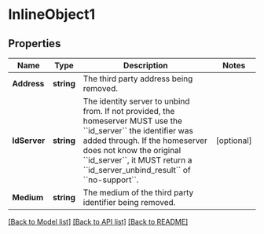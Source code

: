 # InlineObject1

## Properties

Name | Type | Description | Notes
------------ | ------------- | ------------- | -------------
**Address** | **string** | The third party address being removed. | 
**IdServer** | **string** | The identity server to unbind from. If not provided, the homeserver MUST use the &#x60;&#x60;id_server&#x60;&#x60; the identifier was added through. If the homeserver does not know the original &#x60;&#x60;id_server&#x60;&#x60;, it MUST return a &#x60;&#x60;id_server_unbind_result&#x60;&#x60; of &#x60;&#x60;no-support&#x60;&#x60;. | [optional] 
**Medium** | **string** | The medium of the third party identifier being removed. | 

[[Back to Model list]](../README.md#documentation-for-models) [[Back to API list]](../README.md#documentation-for-api-endpoints) [[Back to README]](../README.md)


